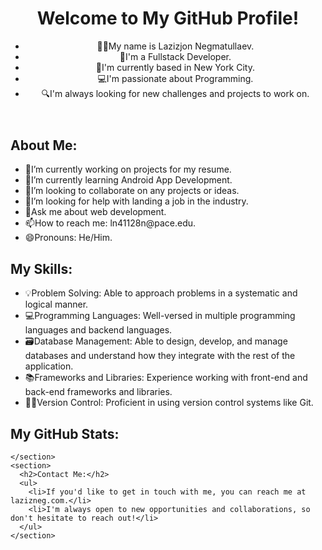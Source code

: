 <!--
**lazizneg/lazizneg** is a ✨ _special_ ✨ repository because its `README.md` (this file) appears on your GitHub profile.

Here are some ideas to get you started:

- 🔭 I’m currently working on ...
- 🌱 I’m currently learning ...
- 👯 I’m looking to collaborate on ...
- 🤔 I’m looking for help with ...
- 💬 Ask me about ...
- 📫 How to reach me: ...
- 😄 Pronouns: ...
- ⚡ Fun fact: ...
-->

  <body>
    <header>
      <h1>Welcome to My GitHub Profile!</h1>
      <ul>
        <li><span class="emoji">👨‍💻</span>My name is Lazizjon Negmatullaev.</li>
        <li><span class="emoji">🚀</span>I'm a Fullstack Developer.</li>
        <li><span class="emoji">🌆</span>I'm currently based in New York City.</li>
        <li><span class="emoji">💻</span>I'm passionate about Programming.</li>
        <li><span class="emoji">🔍</span>I'm always looking for new challenges and projects to work on.</li>
      </ul>
    </header>
    <section>
      <h2>About Me:</h2>
      <ul>
        <li><span class="emoji">🔭</span>I’m currently working on projects for my resume.</li>
        <li><span class="emoji">🌱</span>I’m currently learning Android App Development.</li>
        <li><span class="emoji">👯</span>I’m looking to collaborate on any projects or ideas.</li>
        <li><span class="emoji">🤔</span>I’m looking for help with landing a job in the industry.</li>
        <li><span class="emoji">💬</span>Ask me about web development.</li>
        <li><span class="emoji">📫</span>How to reach me: ln41128n@pace.edu.</li>
        <li><span class="emoji">😄</span>Pronouns: He/Him.</li>
      </ul>
    </section>
    <section>
      <h2>My Skills:</h2>
      <ul>
        <li><span class="emoji">💡</span>Problem Solving: Able to approach problems in a systematic and logical manner.</li>
        <li><span class="emoji">💻</span>Programming Languages: Well-versed in multiple programming languages and backend languages.</li>
        <li><span class="emoji">🗃️</span>Database Management: Able to design, develop, and manage databases and understand how they integrate with the rest of the application.</li>
        <li><span class="emoji">📚</span>Frameworks and Libraries: Experience working with front-end and back-end frameworks and libraries.</li>
        <li><span class="emoji">👨‍💻</span>Version Control: Proficient in using version control systems like Git.</li>
	  </ul>
	</section>
	<section>
      <h2>My GitHub Stats:</h2>
        
	</section>
	<section>
      <h2>Contact Me:</h2>
      <ul>
        <li>If you'd like to get in touch with me, you can reach me at lazizneg.com.</li>
        <li>I'm always open to new opportunities and collaborations, so don't hesitate to reach out!</li>
	  </ul>
	</section>
